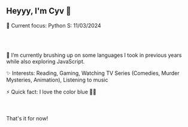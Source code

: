 ## Heyyy, I'm Cyv 👋   

🎯 Current focus: Python
S: 11/03/2024

<br />
<br />     

🌱 I’m currently brushing up on some languages I took in previous years while also exploring JavaScript.

✨ Interests: Reading, Gaming, Watching TV Series (Comedies, Murder Mysteries, Animation), Listening to music

⚡ Quick fact: I love the color blue 💎🔷
<br />
<br />
<br />

That's it for now!

<!--
Here's a photo of my bae 💙
<br />
<br />

![GKF2hW4a8AAUNXN](https://github.com/user-attachments/assets/5286d497-3558-4421-8da7-9690a60b68fe)



<!--
**cybelx/cybelx** is a ✨ _special_ ✨ repository because its `README.md` (this file) appears on your GitHub profile.

Here are some ideas to get you started:

- 🔭 I’m currently working on ...
- 🌱 I’m currently learning ...
- 👯 I’m looking to collaborate on ...
- 🤔 I’m looking for help with ...
- 💬 Ask me about ...
- 📫 How to reach me: ...
- 😄 Pronouns: ...
- ⚡ Fun fact: ...
-->

